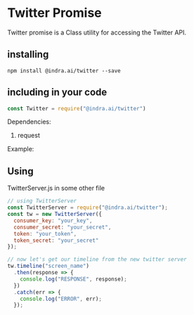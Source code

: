 # Twitter Promise

Twitter promise is a Class utility for accessing the Twitter API.

## installing
```console
npm install @indra.ai/twitter --save  
```

## including in your code
```javascript
const Twitter = require("@indra.ai/twitter")
```

Dependencies:
1. request

Example:

## Using
TwitterServer.js in some other file
```javascript
// using TwitterServer
const TwitterServer = require("@indra.ai/twitter");
const tw = new TwitterServer({
  consumer_key: "your_key",
  consumer_secret: "your_secret",
  token: "your_token",
  token_secret: "your_secret"
});

// now let's get our timeline from the new twitter server
tw.timeline("screen_name")
  .then(response => {
    console.log("RESPONSE", response);
  })
  .catch(err => {
    console.log("ERROR", err);
  });
```
